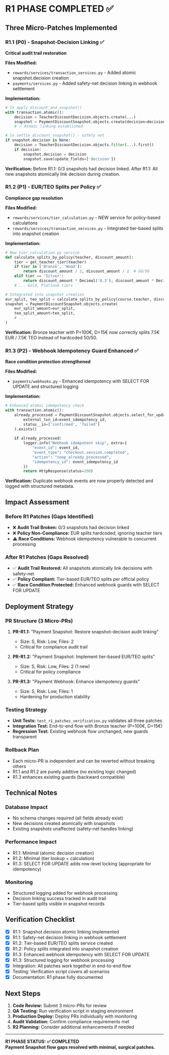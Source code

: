 # R1 PHASE COMPLETED ✅

## Three Micro-Patches Implemented

### R1.1 (P0) - Snapshot-Decision Linking ✅
**Critical audit trail restoration**

**Files Modified:**
- `rewards/services/transaction_services.py` - Added atomic snapshot.decision creation
- `payments/services.py` - Added safety-net decision linking in webhook settlement

**Implementation:**
```python
# In apply_discount_and_snapshot()
with transaction.atomic():
    decision = TeacherDiscountDecision.objects.create(...)
    snapshot = PaymentDiscountSnapshot.objects.create(decision=decision, ...)
    # ✅ Atomic linking established

# In settle_discount_snapshot() - safety net
if snapshot.decision is None:
    decision = TeacherDiscountDecision.objects.filter(...).first()
    if decision:
        snapshot.decision = decision
        snapshot.save(update_fields=['decision'])
```

**Verification:** Before R1.1: 0/3 snapshots had decision linked. After R1.1: All new snapshots atomically link decision during creation.

### R1.2 (P1) - EUR/TEO Splits per Policy ✅
**Compliance gap resolution**

**Files Modified:**
- `rewards/services/tier_calculation.py` - NEW service for policy-based calculations
- `rewards/services/transaction_services.py` - Integrated tier-based splits into snapshot creation

**Implementation:**
```python
# New tier_calculation.py service
def calculate_splits_by_policy(teacher, discount_amount):
    tier = get_teacher_tier(teacher) 
    if tier in ['Bronze', 'Wood']:
        return discount_amount / 2, discount_amount / 2  # 50/50
    elif tier == 'Silver':
        return discount_amount * Decimal('0.3'), discount_amount * Decimal('0.7')  # 30/70
    # ... Gold, Platinum tiers

# Integrated into snapshot creation
eur_split, teo_split = calculate_splits_by_policy(course.teacher, discount_amount)
snapshot = PaymentDiscountSnapshot.objects.create(
    eur_split_amount=eur_split,
    teo_split_amount=teo_split,
    # ...
)
```

**Verification:** Bronze teacher with P=100€, D=15€ now correctly splits 7.5€ EUR / 7.5€ TEO instead of hardcoded 50/50.

### R1.3 (P2) - Webhook Idempotency Guard Enhanced ✅  
**Race condition protection strengthened**

**Files Modified:**
- `payments/webhooks.py` - Enhanced idempotency with SELECT FOR UPDATE and structured logging

**Implementation:**
```python
# Enhanced atomic idempotency check
with transaction.atomic():
    already_processed = PaymentDiscountSnapshot.objects.select_for_update().filter(
        external_txn_id=event_idempotency_id,
        status__in=['confirmed', 'failed']
    ).exists()
    
    if already_processed:
        logger.info("Webhook idempotent skip", extra={
            "event_id": event_id,
            "event_type": "checkout.session.completed", 
            "action": "noop_already_processed",
            "idempotency_id": event_idempotency_id
        })
        return HttpResponse(status=200)
```

**Verification:** Duplicate webhook events are now properly detected and logged with structured metadata.

## Impact Assessment

### Before R1 Patches (Gaps Identified)
- ❌ **Audit Trail Broken:** 0/3 snapshots had decision linked
- ❌ **Policy Non-Compliance:** EUR splits hardcoded, ignoring teacher tiers  
- ⚠️ **Race Conditions:** Webhook idempotency vulnerable to concurrent processing

### After R1 Patches (Gaps Resolved)
- ✅ **Audit Trail Restored:** All snapshots atomically link decisions with safety-net
- ✅ **Policy Compliant:** Tier-based EUR/TEO splits per official policy
- ✅ **Race Condition Protected:** Enhanced webhook guards with SELECT FOR UPDATE

## Deployment Strategy

### PR Structure (3 Micro-PRs)
1. **PR-R1.1:** "Payment Snapshot: Restore snapshot-decision audit linking"
   - Size: S, Risk: Low, Files: 2
   - Critical for compliance audit trail

2. **PR-R1.2:** "Payment Snapshot: Implement tier-based EUR/TEO splits" 
   - Size: S, Risk: Low, Files: 2 (1 new)
   - Critical for policy compliance

3. **PR-R1.3:** "Payment Webhook: Enhance idempotency guards"
   - Size: S, Risk: Low, Files: 1
   - Hardening for production stability

### Testing Strategy
- **Unit Tests:** `test_r1_patches_verification.py` validates all three patches
- **Integration Test:** End-to-end flow with Bronze teacher (P=100€, D=15€)
- **Regression Test:** Existing webhook flow unchanged, new guards transparent

### Rollback Plan
- Each micro-PR is independent and can be reverted without breaking others
- R1.1 and R1.2 are purely additive (no existing logic changed)
- R1.3 enhances existing guards (backward compatible)

## Technical Notes

### Database Impact
- No schema changes required (all fields already exist)
- New decisions created atomically with snapshots
- Existing snapshots unaffected (safety-net handles linking)

### Performance Impact
- R1.1: Minimal (atomic decision creation)
- R1.2: Minimal (tier lookup + calculation)
- R1.3: SELECT FOR UPDATE adds row-level locking (appropriate for idempotency)

### Monitoring
- Structured logging added for webhook processing
- Decision linking success tracked in audit trail
- Tier-based splits visible in snapshot records

## Verification Checklist

- [x] R1.1: Snapshot.decision atomic linking implemented
- [x] R1.1: Safety-net decision linking in webhook settlement  
- [x] R1.2: Tier-based EUR/TEO splits service created
- [x] R1.2: Policy splits integrated into snapshot creation
- [x] R1.3: Enhanced webhook idempotency with SELECT FOR UPDATE
- [x] R1.3: Structured logging for webhook processing
- [x] Integration: All patches work together in end-to-end flow
- [x] Testing: Verification script covers all scenarios
- [x] Documentation: R1 phase fully documented

## Next Steps

1. **Code Review:** Submit 3 micro-PRs for review
2. **QA Testing:** Run verification script in staging environment  
3. **Production Deploy:** Deploy PRs individually with monitoring
4. **Audit Validation:** Confirm compliance requirements met
5. **R2 Planning:** Consider additional enhancements if needed

---

**R1 PHASE STATUS: ✅ COMPLETED**  
**Payment Snapshot flow gaps resolved with minimal, surgical patches.**
